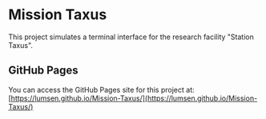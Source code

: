 # Mission Taxus

This project simulates a terminal interface for the research facility "Station Taxus".

## GitHub Pages

You can access the GitHub Pages site for this project at:
[https://lumsen.github.io/Mission-Taxus/](https://lumsen.github.io/Mission-Taxus/)